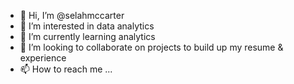 - 👋 Hi, I’m @selahmccarter
- 👀 I’m interested in data analytics 
- 🌱 I’m currently learning analytics 
- 💞️ I’m looking to collaborate on projects to build up my resume & experience 
- 📫 How to reach me ...

<!---
selahmccarter/selahmccarter is a ✨ special ✨ repository because its `README.md` (this file) appears on your GitHub profile.
You can click the Preview link to take a look at your changes.
--->
